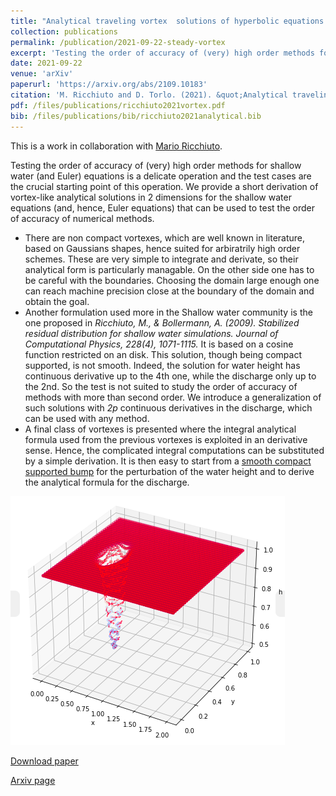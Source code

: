 ```yaml
---
title: "Analytical traveling vortex  solutions of hyperbolic equations for validating very high order schemes"
collection: publications
permalink: /publication/2021-09-22-steady-vortex
excerpt: 'Testing the order of accuracy of (very) high order methods for shallow water (and Euler) equations is a delicate operation and the test cases are the crucial starting point of this operation. We provide a short derivation of vortex-like analytical solutions in 2 dimensions for the shallow water equations (and, hence, Euler equations) that can be used to test the order of accuracy of numerical methods. These solutions have different smoothness in their derivatives (up to arbitrary derivatives) and can be used accordingly to the order of accuracy of the scheme to test. [Download paper](/files/publications/ricchiuto2021vortex.pdf)'
date: 2021-09-22
venue: 'arXiv'
paperurl: 'https://arxiv.org/abs/2109.10183'
citation: 'M. Ricchiuto and D. Torlo. (2021). &quot;Analytical traveling vortex  solutions of hyperbolic equations for validating very high order schemes. &quot; <i>arXiv preprint</i>, https://arxiv.org/abs/2109.10183.'
pdf: /files/publications/ricchiuto2021vortex.pdf
bib: /files/publications/bib/ricchiuto2021analytical.bib
---
```

This is a work in collaboration with [Mario Ricchiuto](https://team.inria.fr/cardamom/marioricchiuto/).

Testing the order of accuracy of (very) high order methods for shallow water (and Euler) equations is a delicate operation and the test cases are the crucial starting point of this operation. We provide a short derivation of vortex-like analytical solutions in 2 dimensions for the shallow water equations (and, hence, Euler equations) that can be used to test the order of accuracy of numerical methods. 

 * There are non compact vortexes, which are well known in literature, based on Gaussians shapes, hence suited for arbiratrily high order schemes. These are very simple to integrate and derivate, so their analytical form is particularly managable. On the other side one has to be careful with the boundaries. Choosing the domain large enough one can reach machine precision close at the boundary of the domain and obtain the goal.
 * Another formulation used more in the Shallow water community is the one proposed in *Ricchiuto, M., & Bollermann, A. (2009). Stabilized residual distribution for shallow water simulations. Journal of Computational Physics, 228(4), 1071-1115.* It is based on a cosine function restricted on an disk. This solution, though being compact supported, is not smooth. Indeed, the solution for water height has continuous derivative up to the 4th one, while the discharge only up to the 2nd. So the test is not suited to study the order of accuracy of methods with more than second order. We introduce a generalization of such solutions with *2p* continuous derivatives in the discharge, which can be used with any method.
 * A final class of vortexes is presented where the integral analytical formula used from the previous vortexes is exploited in an derivative sense. Hence, the complicated integral computations can be substituted by a simple derivation. It is then easy to start from a [smooth compact supported bump](https://en.wikipedia.org/wiki/Bump_function) for the perturbation of the water height and to derive the analytical formula for the discharge.

![Vortex picture](/images/research/vortex.png)

[Download paper](/files/publications/ricchiuto2021vortex.pdf)

[Arxiv page](https://arxiv.org/abs/2109.10183)
